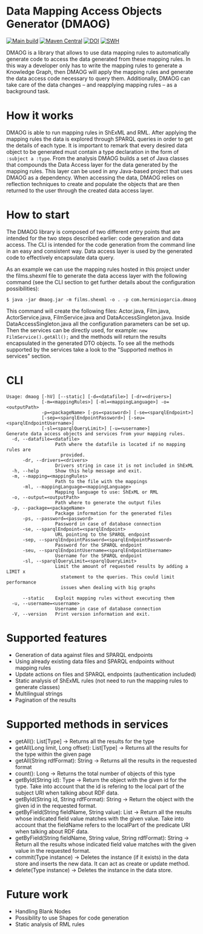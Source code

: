 # Data Mapping Access Objects Generator (DMAOG)
[![Main build](https://github.com/herminiogg/dmaog/actions/workflows/scala.yml/badge.svg?branch=main)](https://github.com/herminiogg/dmaog/actions/workflows/scala.yml?query=branch%3Amain)
[![Maven Central](https://img.shields.io/maven-central/v/com.herminiogarcia/dmaog_3?color=blue)](https://central.sonatype.com/artifact/com.herminiogarcia/dmaog_3)
[![DOI](https://zenodo.org/badge/DOI/10.5281/zenodo.12782289.svg)](https://doi.org/10.5281/zenodo.12782289)
[![SWH](https://archive.softwareheritage.org/badge/origin/https://github.com/herminiogg/dmaog/)](https://archive.softwareheritage.org/browse/origin/?origin_url=https://github.com/herminiogg/dmaog)

DMAOG is a library that allows to use data mapping rules to automatically generate code to access
the data generated from these mapping rules. In this way a developer only has to write the mapping
rules to generate a Knowledge Graph, then DMAOG will apply the mapping rules and generate the data access code 
necessary to query them. Additionally, DMAOG can take care of the data changes – and reapplying mapping rules – as a background task.

# How it works
DMAOG is able to run mapping rules in ShExML and RML. After applying the mapping rules the data is explored through
SPARQL queries in order to get the details of each type. It is important to remark that every desired data object to be
generated must contain a type declaration in the form of `:subject a :type`. From the analysis DMAOG builds a set of
Java classes that compounds the Data Access layer for the data generated by the mapping rules. This layer can be
used in any Java-based project that uses DMAOG as a dependency. When accessing the data, DMAOG relies on reflection
techniques to create and populate the objects that are then returned to the user through the created data access layer.

# How to start
The DMAOG library is composed of two different entry points that are intended for the two steps described earlier: 
code generation and data access. The CLI is intended for the code generation from the command line in an easy and 
consistent way. Data access layer is used by the generated code to effectively encapsulate data query.

As an example we can use the mapping rules hosted in this project under the films.shexml file to generate the data access layer with the following command
(see the CLI section to get further details about the configuration possibilities):
```
$ java -jar dmaog.jar -m films.shexml -o . -p com.herminiogarcia.dmaog
```
This command will create the following files: Actor.java, Film.java, ActorService.java, FilmService.java and DataAccessSingleton.java. 
Inside DataAccessSingleton.java all the configuration parameters can be set up. Then the services can be directly used, for example:
`new FilmService().getAll();` and the methods will return the results encapsulated in the generated DTO objects. To see all the methods supported by the services take a look to the "Supported methos in services" 
section.

# CLI
```
Usage: dmaog [-hV] [--static] [-d=<datafile>] [-dr=<drivers>]
             [-m=<mappingRules>] [-ml=<mappingLanguage>] -o=<outputPath>
             -p=<packageName> [-ps=<password>] [-se=<sparqlEndpoint>]
             [-sep=<sparqlEndpointPassword>] [-seu=<sparqlEndpointUsername>]
             [-sl=<sparqlQueryLimit>] [-u=<username>]
Generate data access objects and services from your mapping rules.
  -d, --datafile=<datafile>
                  Path where the datafile is located if no mapping rules are
                    provided.
      -dr, --drivers=<drivers>
                  Drivers string in case it is not included in ShExML
  -h, --help      Show this help message and exit.
  -m, --mapping=<mappingRules>
                  Path to the file with the mappings
      -ml, --mappingLanguage=<mappingLanguage>
                  Mapping language to use: ShExML or RML
  -o, --output=<outputPath>
                  Path where to generate the output files
  -p, --package=<packageName>
                  Package information for the generated files
      -ps, --password=<password>
                  Password in case of database connection
      -se, --sparqlEndpoint=<sparqlEndpoint>
                  URL pointing to the SPARQL endpoint
      -sep, --sparqlEndpointPassword=<sparqlEndpointPassword>
                  Password for the SPARQL endpoint
      -seu, --sparqlEndpointUsername=<sparqlEndpointUsername>
                  Username for the SPARQL endpoint
      -sl, --sparqlQueryLimit=<sparqlQueryLimit>
                  Limit the amount of requested results by adding a LIMIT x
                    statement to the queries. This could limit performance
                    issues when dealing with big graphs

      --static    Exploit mapping rules without executing them
  -u, --username=<username>
                  Username in case of database connection
  -V, --version   Print version information and exit.

```

# Supported features
* Generation of data against files and SPARQL endpoints
* Using already existing data files and SPARQL endpoints without mapping rules
* Update actions on files and SPARQL endpoints (authentication included)
* Static analysis of ShExML rules (not need to run the mapping rules to generate classes)
* Multilingual strings
* Pagination of the results

# Supported methods in services
* getAll(): List[Type] -> Returns all the results for the type
* getAll(Long limit, Long offset): List[Type] -> Returns all the results for the type within the given page
* getAll(String rdfFormat): String -> Returns all the results in the requested format
* count(): Long -> Returns the total number of objects of this type
* getById(String id): Type -> Return the object with the given id for the type. Take into account that the id is refering
to the local part of the subject URI when talking about RDF data.
* getById(String id, String rdfFormat): String  -> Return the object with the given id in the requested format.
* getByField(String fieldName, String value): List<Type> -> Return all the results whose indicated field value matches with
the given value. Take into account that the fieldName refers to the localPart of the predicate URI when talking about RDF data.
* getByField(String fieldName, String value, String rdfFormat): String -> Return all the results whose indicated field 
value matches with the given value in the requested format.
* commit(Type instance) -> Deletes the instance (if it exists) in the data store and inserts the new data. It can act 
as create or update method.
* delete(Type instance) -> Deletes the instance in the data store.

# Future work
* Handling Blank Nodes
* Possibility to use Shapes for code generation
* Static analysis of RML rules